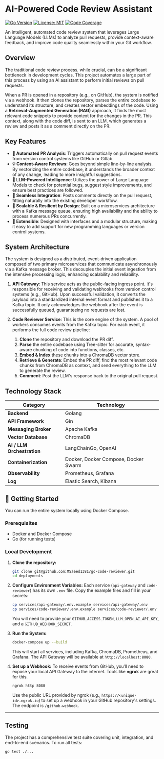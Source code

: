 # AI-Powered Code Review Assistant

[![Go Version](https://img.shields.io/badge/go-1.24-blue.svg)](https://golang.org)
[![License: MIT](https://img.shields.io/badge/License-MIT-yellow.svg)](https://opensource.org/licenses/MIT)
[![Code Coverage](https://img.shields.io/badge/coverage-70%25-brightgreen)](https://github.com/)

An intelligent, automated code review system that leverages Large Language Models (LLMs) to analyze pull requests, provide context-aware feedback, and improve code quality seamlessly within your Git workflow.

## Overview

The traditional code review process, while crucial, can be a significant bottleneck in development cycles. This project automates a large part of this process by using an AI assistant to perform initial reviews on pull requests.

When a PR is opened in a repository (e.g., on GitHub), the system is notified via a webhook. It then clones the repository, parses the entire codebase to understand its structure, and creates vector embeddings of the code. Using a **Retrieval-Augmented Generation (RAG)** approach, it finds the most relevant code snippets to provide context for the changes in the PR. This context, along with the code diff, is sent to an LLM, which generates a review and posts it as a comment directly on the PR.

## Key Features

-   **🤖 Automated PR Analysis**: Triggers automatically on pull request events from version control systems like GitHub or Gitlab.
-   **💡 Context-Aware Reviews**: Goes beyond simple line-by-line analysis. By vectorizing the entire codebase, it understands the broader context of any change, leading to more insightful suggestions.
-   **🧠 LLM-Powered Intelligence**: Utilizes the power of Large Language Models to check for potential bugs, suggest style improvements, and ensure best practices are followed.
-   **🔗 Seamless Integration**: Posts comments directly on the pull request, fitting naturally into the existing developer workflow.
-   **🚀 Scalable & Resilient by Design**: Built on a microservices architecture with a Kafka message queue, ensuring high availability and the ability to process numerous PRs concurrently.
-   **🔧 Extensible**: Designed with interfaces and a modular structure, making it easy to add support for new programming languages or version control systems.

## System Architecture

The system is designed as a distributed, event-driven application composed of two primary microservices that communicate asynchronously via a Kafka message broker. This decouples the initial event ingestion from the intensive processing logic, enhancing scalability and reliability.



1.  **API Gateway**: This service acts as the public-facing ingress point. It's responsible for receiving and validating webhooks from version control systems (e.g., GitHub). Upon successful validation, it converts the payload into a standardized internal event format and publishes it to a Kafka topic. It only acknowledges the webhook after the event is successfully queued, guaranteeing no requests are lost.

2.  **Code Reviewer Service**: This is the core engine of the system. A pool of workers consumes events from the Kafka topic. For each event, it performs the full code review pipeline:
    1.  **Clone** the repository and download the PR diff.
    2.  **Parse** the entire codebase using Tree-sitter for accurate, syntax-aware chunking of code into functions, classes, etc.
    3.  **Embed & Index** these chunks into a ChromaDB vector store.
    4.  **Retrieve & Generate**: Embed the PR diff, find the most relevant code chunks from ChromaDB as context, and send everything to the LLM to generate the review.
    5.  **Comment**: Post the LLM's response back to the original pull request.

## Technology Stack

| Category                   | Technology                           |
|----------------------------|--------------------------------------|
| **Backend**                | Golang                               |
| **API Framework**          | Gin                                  |
| **Messaging Broker**       | Apache Kafka                         |
| **Vector Database**        | ChromaDB                             |
| **AI / LLM Orchestration** | LangChainGo, OpenAI                  |
| **Containerization**       | Docker, Docker Compose, Docker Swarm |
| **Observability**          | Prometheus, Grafana                  |
| **Log**                    | Elastic Search, Kibana               |

## 🚀 Getting Started

You can run the entire system locally using Docker Compose.

### Prerequisites

-   Docker and Docker Compose
-   Go (for running tests)

### Local Development

1.  **Clone the repository:**
    ```sh
    git clone git@github.com:MSaeed1381/go-code-reviewer.git
    cd deployments
    ```

2.  **Configure Environment Variables:**
    Each service (`api-gateway` and `code-reviewer`) has its own `.env` file. Copy the example files and fill in your secrets:
    ```sh
    cp services/api-gateway/.env.example services/api-gateway/.env
    cp services/code-reviewer/.env.example services/code-reviewer/.env
    ```
    You will need to provide your `GITHUB_ACCESS_TOKEN`, `LLM_OPEN_AI_API_KEY`, and a `GITHUB_WEBHOOK_SECRET`.

3.  **Run the System:**
    ```sh
    docker-compose up --build
    ```
    This will start all services, including Kafka, ChromaDB, Prometheus, and Grafana. The API Gateway will be available at `http://localhost:8080`.

4.  **Set up a Webhook:**
    To receive events from GitHub, you'll need to expose your local API Gateway to the internet. Tools like **ngrok** are great for this.
    ```sh
    ngrok http 8080
    ```
    Use the public URL provided by ngrok (e.g., `https://<unique-id>.ngrok.io`) to set up a webhook in your GitHub repository's settings. The endpoint is `/github-webhook`.

---

## Testing

The project has a comprehensive test suite covering unit, integration, and end-to-end scenarios. To run all tests:
```sh
go test ./...
```